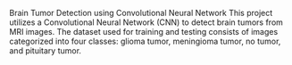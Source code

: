 Brain Tumor Detection using Convolutional Neural Network
This project utilizes a Convolutional Neural Network (CNN) to detect brain tumors from MRI images. The dataset used for training and testing consists of images categorized into four classes: glioma tumor, meningioma tumor, no tumor, and pituitary tumor.
